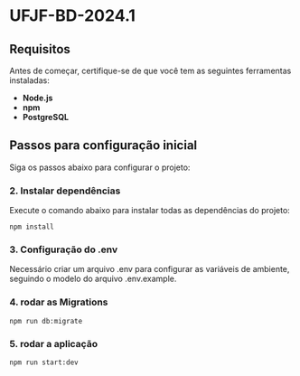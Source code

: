# UFJF-BD-2024.1
## Requisitos

Antes de começar, certifique-se de que você tem as seguintes ferramentas instaladas:

- **Node.js**
- **npm**
- **PostgreSQL**

## Passos para configuração inicial

Siga os passos abaixo para configurar o projeto:

### 2. Instalar dependências
Execute o comando abaixo para instalar todas as dependências do projeto:

```
npm install
```
### 3. Configuração do .env

Necessário criar um arquivo .env para configurar as variáveis de ambiente, seguindo o modelo do arquivo .env.example.

### 4. rodar as Migrations

```
npm run db:migrate
```

### 5. rodar a aplicação

```
npm run start:dev
```